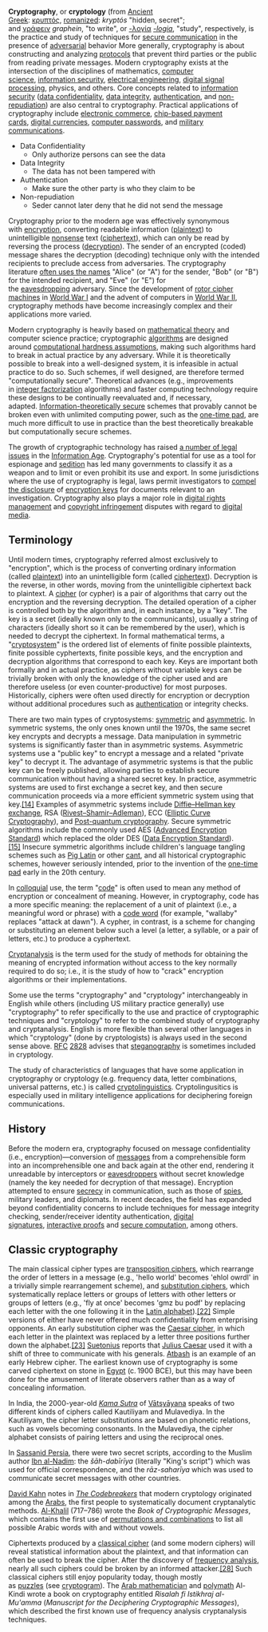 
**Cryptography**, or **cryptology** (from [Ancient Greek](https://en.wikipedia.org/wiki/Ancient_Greek_language "Ancient Greek language"): [κρυπτός](https://en.wiktionary.org/wiki/%CE%BA%CF%81%CF%85%CF%80%CF%84%CF%8C%CF%82#Ancient_Greek "wikt:κρυπτός"), [romanized](https://en.wikipedia.org/wiki/Romanization_of_Ancient_Greek "Romanization of Ancient Greek"): _kryptós_ "hidden, secret"; and [γράφειν](https://en.wiktionary.org/wiki/%CE%B3%CF%81%CE%AC%CF%86%CE%B5%CE%B9%CE%BD#Ancient_Greek "wikt:γράφειν") _graphein_, "to write", or [-λογία](https://en.wiktionary.org/wiki/-%CE%BB%CE%BF%CE%B3%CE%AF%CE%B1#Ancient_Greek "wikt:-λογία") _[-logia](https://en.wikipedia.org/wiki/-logy "-logy")_, "study", respectively, is the practice and study of techniques for [secure communication](https://en.wikipedia.org/wiki/Secure_communication "Secure communication") in the presence of [adversarial](https://en.wikipedia.org/wiki/Adversary_\(cryptography\) "Adversary (cryptography)") behavior More generally, cryptography is about constructing and analyzing [protocols](https://en.wikipedia.org/wiki/Communication_protocol "Communication protocol") that prevent third parties or the public from reading private messages. Modern cryptography exists at the intersection of the disciplines of mathematics, [computer science](https://en.wikipedia.org/wiki/Computer_science "Computer science"), [information security](https://en.wikipedia.org/wiki/Information_security "Information security"), [electrical engineering](https://en.wikipedia.org/wiki/Electrical_engineering "Electrical engineering"), [digital signal processing](https://en.wikipedia.org/wiki/Digital_signal_processing "Digital signal processing"), physics, and others. Core concepts related to [information security](https://en.wikipedia.org/wiki/Information_security "Information security") ([data confidentiality](https://en.wikipedia.org/wiki/Confidentiality "Confidentiality"), [data integrity](https://en.wikipedia.org/wiki/Data_integrity "Data integrity"), [authentication](https://en.wikipedia.org/wiki/Authentication "Authentication"), and [non-repudiation](https://en.wikipedia.org/wiki/Non-repudiation "Non-repudiation")) are also central to cryptography. Practical applications of cryptography include [electronic commerce](https://en.wikipedia.org/wiki/Electronic_commerce "Electronic commerce"), [chip-based payment cards](https://en.wikipedia.org/wiki/Smart_card#EMV "Smart card"), [digital currencies](https://en.wikipedia.org/wiki/Digital_currencies "Digital currencies"), [computer passwords](https://en.wikipedia.org/wiki/Password "Password"), and [military communications](https://en.wikipedia.org/wiki/Military_communications "Military communications").

* Data Confidentiality 
	* Only authorize persons can see the data
* Data Integrity
	* The data has not been tampered with
* Authentication
	* Make sure the other party is who they claim to be
* Non-repudiation
	* Seder cannot later deny that he did not send the message

Cryptography prior to the modern age was effectively synonymous with [encryption](https://en.wikipedia.org/wiki/Encryption "Encryption"), converting readable information ([plaintext](https://en.wikipedia.org/wiki/Plaintext "Plaintext")) to unintelligible [nonsense](https://en.wikipedia.org/wiki/Nonsense "Nonsense") text ([ciphertext](https://en.wikipedia.org/wiki/Ciphertext "Ciphertext")), which can only be read by reversing the process ([decryption](https://en.wikipedia.org/wiki/Decryption "Decryption")). The sender of an encrypted (coded) message shares the decryption (decoding) technique only with the intended recipients to preclude access from adversaries. The cryptography literature [often uses the names](https://en.wikipedia.org/wiki/Alice_and_Bob "Alice and Bob") "Alice" (or "A") for the sender, "Bob" (or "B") for the intended recipient, and "Eve" (or "E") for the [eavesdropping](https://en.wikipedia.org/wiki/Eavesdropping "Eavesdropping") adversary. Since the development of [rotor cipher machines](https://en.wikipedia.org/wiki/Rotor_machine "Rotor machine") in [World War I](https://en.wikipedia.org/wiki/World_War_I "World War I") and the advent of computers in [World War II](https://en.wikipedia.org/wiki/World_War_II "World War II"), cryptography methods have become increasingly complex and their applications more varied.

Modern cryptography is heavily based on [mathematical theory](https://en.wikipedia.org/wiki/Mathematical_theory "Mathematical theory") and computer science practice; cryptographic [algorithms](https://en.wikipedia.org/wiki/Algorithm "Algorithm") are designed around [computational hardness assumptions](https://en.wikipedia.org/wiki/Computational_hardness_assumption "Computational hardness assumption"), making such algorithms hard to break in actual practice by any adversary. While it is theoretically possible to break into a well-designed system, it is infeasible in actual practice to do so. Such schemes, if well designed, are therefore termed "computationally secure". Theoretical advances (e.g., improvements in [integer factorization](https://en.wikipedia.org/wiki/Integer_factorization "Integer factorization") algorithms) and faster computing technology require these designs to be continually reevaluated and, if necessary, adapted. [Information-theoretically secure](https://en.wikipedia.org/wiki/Information-theoretic_security "Information-theoretic security") schemes that provably cannot be broken even with unlimited computing power, such as the [one-time pad](https://en.wikipedia.org/wiki/One-time_pad "One-time pad"), are much more difficult to use in practice than the best theoretically breakable but computationally secure schemes.

The growth of cryptographic technology has raised [a number of legal issues](https://en.wikipedia.org/wiki/Cryptography_law "Cryptography law") in the [Information Age](https://en.wikipedia.org/wiki/Information_Age "Information Age"). Cryptography's potential for use as a tool for espionage and [sedition](https://en.wikipedia.org/wiki/Sedition "Sedition") has led many governments to classify it as a weapon and to limit or even prohibit its use and export. In some jurisdictions where the use of cryptography is legal, laws permit investigators to [compel the disclosure](https://en.wikipedia.org/wiki/Key_disclosure_law "Key disclosure law") of [encryption keys](https://en.wikipedia.org/wiki/Key_\(cryptography\) "Key (cryptography)") for documents relevant to an investigation. Cryptography also plays a major role in [digital rights management](https://en.wikipedia.org/wiki/Digital_rights_management "Digital rights management") and [copyright infringement](https://en.wikipedia.org/wiki/Copyright_infringement "Copyright infringement") disputes with regard to [digital media](https://en.wikipedia.org/wiki/Digital_media "Digital media").

## Terminology

Until modern times, cryptography referred almost exclusively to "encryption", which is the process of converting ordinary information (called [plaintext](https://en.wikipedia.org/wiki/Plaintext "Plaintext")) into an unintelligible form (called [ciphertext](https://en.wikipedia.org/wiki/Ciphertext "Ciphertext")). Decryption is the reverse, in other words, moving from the unintelligible ciphertext back to plaintext. A [cipher](https://en.wikipedia.org/wiki/Cipher "Cipher") (or cypher) is a pair of algorithms that carry out the encryption and the reversing decryption. The detailed operation of a cipher is controlled both by the algorithm and, in each instance, by a "key". The key is a secret (ideally known only to the communicants), usually a string of characters (ideally short so it can be remembered by the user), which is needed to decrypt the ciphertext. In formal mathematical terms, a "[cryptosystem](https://en.wikipedia.org/wiki/Cryptosystem "Cryptosystem")" is the ordered list of elements of finite possible plaintexts, finite possible cyphertexts, finite possible keys, and the encryption and decryption algorithms that correspond to each key. Keys are important both formally and in actual practice, as ciphers without variable keys can be trivially broken with only the knowledge of the cipher used and are therefore useless (or even counter-productive) for most purposes. Historically, ciphers were often used directly for encryption or decryption without additional procedures such as [authentication](https://en.wikipedia.org/wiki/Authentication "Authentication") or integrity checks.

There are two main types of cryptosystems: [symmetric](https://en.wikipedia.org/wiki/Symmetric-key_algorithm "Symmetric-key algorithm") and [asymmetric](https://en.wikipedia.org/wiki/Public-key_cryptography "Public-key cryptography"). In symmetric systems, the only ones known until the 1970s, the same secret key encrypts and decrypts a message. Data manipulation in symmetric systems is significantly faster than in asymmetric systems. Asymmetric systems use a "public key" to encrypt a message and a related "private key" to decrypt it. The advantage of asymmetric systems is that the public key can be freely published, allowing parties to establish secure communication without having a shared secret key. In practice, asymmetric systems are used to first exchange a secret key, and then secure communication proceeds via a more efficient symmetric system using that key.[[14]](https://en.wikipedia.org/wiki/Cryptography#cite_note-14) Examples of asymmetric systems include [Diffie–Hellman key exchange](https://en.wikipedia.org/wiki/Diffie%E2%80%93Hellman_key_exchange "Diffie–Hellman key exchange"), RSA ([Rivest–Shamir–Adleman](https://en.wikipedia.org/wiki/RSA_\(cryptosystem\) "RSA (cryptosystem)")), ECC ([Elliptic Curve Cryptography](https://en.wikipedia.org/wiki/Elliptic_Curve_Cryptography "Elliptic Curve Cryptography")), and [Post-quantum cryptography](https://en.wikipedia.org/wiki/Post-quantum_cryptography "Post-quantum cryptography"). Secure symmetric algorithms include the commonly used AES ([Advanced Encryption Standard](https://en.wikipedia.org/wiki/Advanced_Encryption_Standard "Advanced Encryption Standard")) which replaced the older DES ([Data Encryption Standard](https://en.wikipedia.org/wiki/Data_Encryption_Standard "Data Encryption Standard")).[[15]](https://en.wikipedia.org/wiki/Cryptography#cite_note-15) Insecure symmetric algorithms include children's language tangling schemes such as [Pig Latin](https://en.wikipedia.org/wiki/Pig_Latin "Pig Latin") or other [cant](https://en.wikipedia.org/wiki/Cant_\(language\) "Cant (language)"), and all historical cryptographic schemes, however seriously intended, prior to the invention of the [one-time pad](https://en.wikipedia.org/wiki/One-time_pad "One-time pad") early in the 20th century.

In [colloquial](https://en.wikipedia.org/wiki/Colloquial "Colloquial") use, the term "[code](https://en.wikipedia.org/wiki/Code_\(cryptography\) "Code (cryptography)")" is often used to mean any method of encryption or concealment of meaning. However, in cryptography, code has a more specific meaning: the replacement of a unit of plaintext (i.e., a meaningful word or phrase) with a [code word](https://en.wikipedia.org/wiki/Code_word_\(communication\) "Code word (communication)") (for example, "wallaby" replaces "attack at dawn"). A cypher, in contrast, is a scheme for changing or substituting an element below such a level (a letter, a syllable, or a pair of letters, etc.) to produce a cyphertext.

[Cryptanalysis](https://en.wikipedia.org/wiki/Cryptanalysis "Cryptanalysis") is the term used for the study of methods for obtaining the meaning of encrypted information without access to the key normally required to do so; i.e., it is the study of how to "crack" encryption algorithms or their implementations.

Some use the terms "cryptography" and "cryptology" interchangeably in English while others (including US military practice generally) use "cryptography" to refer specifically to the use and practice of cryptographic techniques and "cryptology" to refer to the combined study of cryptography and cryptanalysis. English is more flexible than several other languages in which "cryptology" (done by cryptologists) is always used in the second sense above. [RFC](https://en.wikipedia.org/wiki/RFC_\(identifier\) "RFC (identifier)") [2828](https://www.rfc-editor.org/rfc/rfc2828) advises that [steganography](https://en.wikipedia.org/wiki/Steganography "Steganography") is sometimes included in cryptology.

The study of characteristics of languages that have some application in cryptography or cryptology (e.g. frequency data, letter combinations, universal patterns, etc.) is called [cryptolinguistics](https://en.wikipedia.org/w/index.php?title=Cryptolinguistics&action=edit&redlink=1 "Cryptolinguistics (page does not exist)"). Cryptolingusitics is especially used in military intelligence applications for deciphering foreign communications.

## History

Before the modern era, cryptography focused on message confidentiality (i.e., encryption)—conversion of [messages](https://en.wikipedia.org/wiki/Information "Information") from a comprehensible form into an incomprehensible one and back again at the other end, rendering it unreadable by interceptors or [eavesdroppers](https://en.wikipedia.org/wiki/Eavesdropper "Eavesdropper") without secret knowledge (namely the key needed for decryption of that message). Encryption attempted to ensure [secrecy](https://en.wikipedia.org/wiki/Secrecy "Secrecy") in communication, such as those of [spies](https://en.wikipedia.org/wiki/Spy "Spy"), military leaders, and diplomats. In recent decades, the field has expanded beyond confidentiality concerns to include techniques for message integrity checking, sender/receiver identity authentication, [digital signatures](https://en.wikipedia.org/wiki/Digital_signature "Digital signature"), [interactive proofs](https://en.wikipedia.org/wiki/Interactive_proof_system "Interactive proof system") and [secure computation](https://en.wikipedia.org/wiki/Secure_multiparty_computation "Secure multiparty computation"), among others.

## Classic cryptography

The main classical cipher types are [transposition ciphers](https://en.wikipedia.org/wiki/Transposition_cipher "Transposition cipher"), which rearrange the order of letters in a message (e.g., 'hello world' becomes 'ehlol owrdl' in a trivially simple rearrangement scheme), and [substitution ciphers](https://en.wikipedia.org/wiki/Substitution_cipher "Substitution cipher"), which systematically replace letters or groups of letters with other letters or groups of letters (e.g., 'fly at once' becomes 'gmz bu podf' by replacing each letter with the one following it in the [Latin alphabet](https://en.wikipedia.org/wiki/Latin_alphabet "Latin alphabet")).[[22]](https://en.wikipedia.org/wiki/Cryptography#cite_note-22) Simple versions of either have never offered much confidentiality from enterprising opponents. An early substitution cipher was the [Caesar cipher](https://en.wikipedia.org/wiki/Caesar_cipher "Caesar cipher"), in which each letter in the plaintext was replaced by a letter three positions further down the alphabet.[[23]](https://en.wikipedia.org/wiki/Cryptography#cite_note-23) [Suetonius](https://en.wikipedia.org/wiki/Suetonius "Suetonius") reports that [Julius Caesar](https://en.wikipedia.org/wiki/Julius_Caesar "Julius Caesar") used it with a shift of three to communicate with his generals. [Atbash](https://en.wikipedia.org/wiki/Atbash "Atbash") is an example of an early Hebrew cipher. The earliest known use of cryptography is some carved ciphertext on stone in [Egypt](https://en.wikipedia.org/wiki/Egypt "Egypt") (c. 1900 BCE), but this may have been done for the amusement of literate observers rather than as a way of concealing information.

In India, the 2000-year-old _[Kama Sutra](https://en.wikipedia.org/wiki/Kama_Sutra "Kama Sutra")_ of [Vātsyāyana](https://en.wikipedia.org/wiki/V%C4%81tsy%C4%81yana "Vātsyāyana") speaks of two different kinds of ciphers called Kautiliyam and Mulavediya. In the Kautiliyam, the cipher letter substitutions are based on phonetic relations, such as vowels becoming consonants. In the Mulavediya, the cipher alphabet consists of pairing letters and using the reciprocal ones.

In [Sassanid Persia](https://en.wikipedia.org/wiki/Sassanid_Persia "Sassanid Persia"), there were two secret scripts, according to the Muslim author [Ibn al-Nadim](https://en.wikipedia.org/wiki/Ibn_al-Nadim "Ibn al-Nadim"): the _šāh-dabīrīya_ (literally "King's script") which was used for official correspondence, and the _rāz-saharīya_ which was used to communicate secret messages with other countries.

[David Kahn](https://en.wikipedia.org/wiki/David_Kahn_\(writer\) "David Kahn (writer)") notes in _[The Codebreakers](https://en.wikipedia.org/wiki/The_Codebreakers "The Codebreakers")_ that modern cryptology originated among the [Arabs](https://en.wikipedia.org/wiki/Arabs "Arabs"), the first people to systematically document cryptanalytic methods. [Al-Khalil](https://en.wikipedia.org/wiki/Al-Khalil_ibn_Ahmad_al-Farahidi "Al-Khalil ibn Ahmad al-Farahidi") (717–786) wrote the _Book of Cryptographic Messages_, which contains the first use of [permutations and combinations](https://en.wiktionary.org/wiki/permutation "wikt:permutation") to list all possible Arabic words with and without vowels.

Ciphertexts produced by a [classical cipher](https://en.wikipedia.org/wiki/Classical_cipher "Classical cipher") (and some modern ciphers) will reveal statistical information about the plaintext, and that information can often be used to break the cipher. After the discovery of [frequency analysis](https://en.wikipedia.org/wiki/Frequency_analysis "Frequency analysis"), nearly all such ciphers could be broken by an informed attacker.[[28]](https://en.wikipedia.org/wiki/Cryptography#cite_note-28) Such classical ciphers still enjoy popularity today, though mostly as [puzzles](https://en.wikipedia.org/wiki/Puzzle "Puzzle") (see [cryptogram](https://en.wikipedia.org/wiki/Cryptogram "Cryptogram")). The [Arab mathematician](https://en.wikipedia.org/wiki/Mathematics_in_medieval_Islam "Mathematics in medieval Islam") and [polymath](https://en.wikipedia.org/wiki/Polymath "Polymath") Al-Kindi wrote a book on cryptography entitled _Risalah fi Istikhraj al-Mu'amma_ (_Manuscript for the Deciphering Cryptographic Messages_), which described the first known use of frequency analysis cryptanalysis techniques.